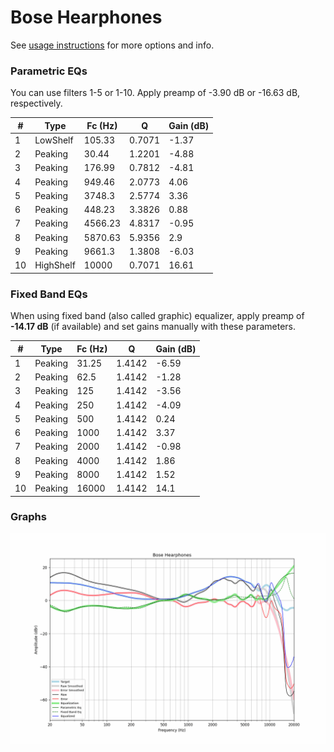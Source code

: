# Bose Hearphones
See [usage instructions](https://github.com/jaakkopasanen/AutoEq#usage) for more options and info.

### Parametric EQs
You can use filters 1-5 or 1-10. Apply preamp of -3.90 dB or -16.63 dB, respectively.

|   # | Type      |   Fc (Hz) |      Q |   Gain (dB) |
|-----|-----------|-----------|--------|-------------|
|   1 | LowShelf  |    105.33 | 0.7071 |       -1.37 |
|   2 | Peaking   |     30.44 | 1.2201 |       -4.88 |
|   3 | Peaking   |    176.99 | 0.7812 |       -4.81 |
|   4 | Peaking   |    949.46 | 2.0773 |        4.06 |
|   5 | Peaking   |   3748.3  | 2.5774 |        3.36 |
|   6 | Peaking   |    448.23 | 3.3826 |        0.88 |
|   7 | Peaking   |   4566.23 | 4.8317 |       -0.95 |
|   8 | Peaking   |   5870.63 | 5.9356 |        2.9  |
|   9 | Peaking   |   9661.3  | 1.3808 |       -6.03 |
|  10 | HighShelf |  10000    | 0.7071 |       16.61 |

### Fixed Band EQs
When using fixed band (also called graphic) equalizer, apply preamp of **-14.17 dB** (if available) and set gains manually with these parameters.

|   # | Type    |   Fc (Hz) |      Q |   Gain (dB) |
|-----|---------|-----------|--------|-------------|
|   1 | Peaking |     31.25 | 1.4142 |       -6.59 |
|   2 | Peaking |     62.5  | 1.4142 |       -1.28 |
|   3 | Peaking |    125    | 1.4142 |       -3.56 |
|   4 | Peaking |    250    | 1.4142 |       -4.09 |
|   5 | Peaking |    500    | 1.4142 |        0.24 |
|   6 | Peaking |   1000    | 1.4142 |        3.37 |
|   7 | Peaking |   2000    | 1.4142 |       -0.98 |
|   8 | Peaking |   4000    | 1.4142 |        1.86 |
|   9 | Peaking |   8000    | 1.4142 |        1.52 |
|  10 | Peaking |  16000    | 1.4142 |       14.1  |

### Graphs
![](./Bose%20Hearphones.png)
